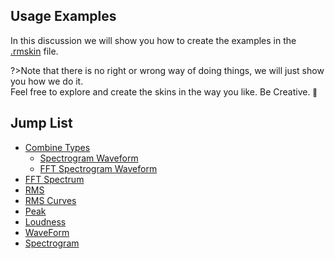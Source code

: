 ## Usage Examples

In this discussion we will show you how to create the examples in the [.rmskin]() file.

?>Note that there is no right or wrong way of doing things, we will just show you how we do it.<br/>
Feel free to explore and create the skins in the way you like. Be Creative. <small>:star2:</small>

## Jump List

- [Combine Types](/docs/usage-examples/combine-types/combine-types.md)
  - [Spectrogram Waveform](/docs/usage-examples/combine-types/spectrogram-waveform.md)
  - [FFT Spectrogram Waveform](/docs/usage-examples/combine-types/fft-spectrogram-waveform.md)
- [FFT Spectrum](/docs/usage-examples/fft-spectrum.md)
- [RMS](/docs/usage-examples/rms.md)
- [RMS Curves](/docs/usage-examples/rms-curves.md)
- [Peak](/docs/usage-examples/peak.md)
- [Loudness](/docs/usage-examples/loudness.md)
- [WaveForm](/docs/usage-examples/waveform.md)
- [Spectrogram](/docs/usage-examples/spectrogram.md)
